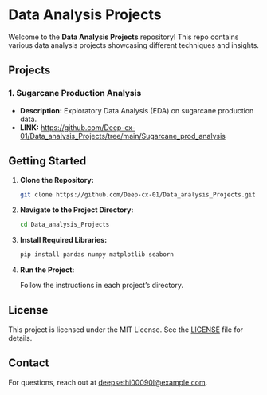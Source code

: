 # Data Analysis Projects

Welcome to the **Data Analysis Projects** repository! This repo contains various data analysis projects showcasing different techniques and insights.

## Projects

### 1. Sugarcane Production Analysis
- **Description:** Exploratory Data Analysis (EDA) on sugarcane production data.
- **LINK:** https://github.com/Deep-cx-01/Data_analysis_Projects/tree/main/Sugarcane_prod_analysis

## Getting Started

1. **Clone the Repository:**

    ```bash
    git clone https://github.com/Deep-cx-01/Data_analysis_Projects.git
    ```

2. **Navigate to the Project Directory:**

    ```bash
    cd Data_analysis_Projects
    ```

3. **Install Required Libraries:**

    ```bash
    pip install pandas numpy matplotlib seaborn
    ```

4. **Run the Project:**

    Follow the instructions in each project’s directory.

## License

This project is licensed under the MIT License. See the [LICENSE](LICENSE) file for details.

## Contact

For questions, reach out at [deepsethi00090l@example.com](mailto:deepsethi00090@example.com).
